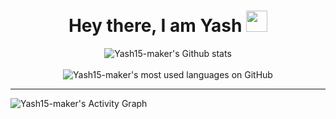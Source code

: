 
<h1 align="center"> Hey there, I am Yash <img src="https://raw.githubusercontent.com/MartinHeinz/MartinHeinz/master/wave.gif" width="34px"></h1>

<p align="center">
  <img alt="Yash15-maker's Github stats" src="https://github-readme-stats.vercel.app/api?username=Yash15-maker&count_private=true&include_all_commits=true&show_icons=true&bg_color=000000&title_color=E8E500&text_color=F8F2CB&icon_color=9FD410&hide_border=true" />
  <br><br>
  <img alt="Yash15-maker's most used languages on GitHub" src="https://github-readme-stats.vercel.app/api/top-langs/?username=Yash15-maker&langs_count=8&layout=compact&bg_color=000000	&title_color=E8E500&text_color=F8F2CB&icon_color=9FD410&hide_border=true&hide=jupyter%20notebook,html" /> 
</p>

<hr>

<img alt="Yash15-maker's Activity Graph" src="https://activity-graph.herokuapp.com/graph?username=Yash15-maker&bg_color=000000	&color=E8E500&line=F8F2CB&point=9FD410&hide_border=true" />
